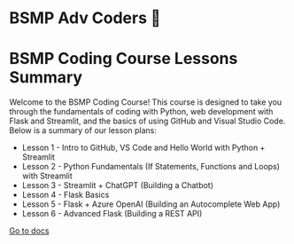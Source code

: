 # BSMP Adv Coders 🤖

# BSMP Coding Course Lessons Summary

Welcome to the BSMP Coding Course! This course is designed to take you through the fundamentals of coding with Python, web development with Flask and Streamlit, and the basics of using GitHub and Visual Studio Code. Below is a summary of our lesson plans:

- Lesson 1 - Intro to GitHub, VS Code and Hello World with Python + Streamlit
- Lesson 2 - Python Fundamentals (If Statements, Functions and Loops) with Streamlit
- Lesson 3 - Streamlit + ChatGPT (Building a Chatbot)
- Lesson 4 - Flask Basics
- Lesson 5 - Flask + Azure OpenAI (Building an Autocomplete Web App)
- Lesson 6 - Advanced Flask (Building a REST API)


[Go to docs](./docs/README.md)